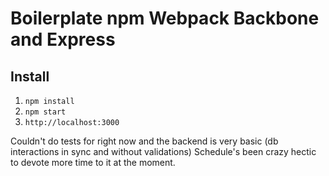 # Boilerplate npm Webpack Backbone and Express

## Install

1. ```npm install```
2. ```npm start```
3. ```http://localhost:3000```






Couldn't do tests for right now and the backend is very basic (db interactions in sync and without validations) 
Schedule's been crazy hectic to devote more time to it at the moment.
